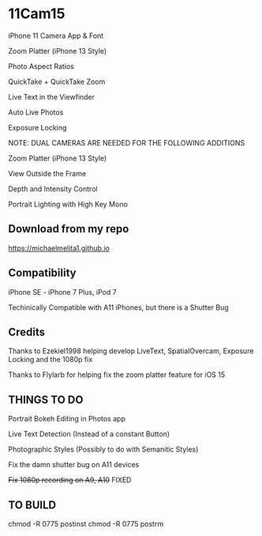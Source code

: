 # 11Cam15

iPhone 11 Camera App & Font

Zoom Platter (iPhone 13 Style)

Photo Aspect Ratios

QuickTake + QuickTake Zoom

Live Text in the Viewfinder 

Auto Live Photos

Exposure Locking

NOTE: DUAL CAMERAS ARE NEEDED FOR THE FOLLOWING ADDITIONS

Zoom Platter (iPhone 13 Style)

View Outside the Frame

Depth and Intensity Control

Portrait Lighting with High Key Mono

## Download from my repo

https://michaelmelita1.github.io

## Compatibility

iPhone SE - iPhone 7 Plus, iPod 7

Techinically Compatible with A11 iPhones, but there is a Shutter Bug

## Credits
Thanks to Ezekiel1998 helping develop LiveText, SpatialOvercam, Exposure Locking and the 1080p fix

Thanks to Flylarb for helping fix the zoom platter feature for iOS 15
## THINGS TO DO
Portrait Bokeh Editing in Photos app

Live Text Detection (Instead of a constant Button)

Photographic Styles (Possibly to do with Semanitic Styles)

Fix the damn shutter bug on A11 devices

~~Fix 1080p recording on A9, A10~~	FIXED

## TO BUILD
chmod -R 0775 postinst
chmod -R 0775 postrm


